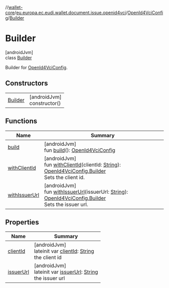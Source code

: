 //[wallet-core](../../../../index.md)/[eu.europa.ec.eudi.wallet.document.issue.openid4vci](../../index.md)/[OpenId4VciConfig](../index.md)/[Builder](index.md)

# Builder

[androidJvm]\
class [Builder](index.md)

Builder for [OpenId4VciConfig](../index.md).

## Constructors

| | |
|---|---|
| [Builder](-builder.md) | [androidJvm]<br>constructor() |

## Functions

| Name | Summary |
|---|---|
| [build](build.md) | [androidJvm]<br>fun [build](build.md)(): [OpenId4VciConfig](../index.md) |
| [withClientId](with-client-id.md) | [androidJvm]<br>fun [withClientId](with-client-id.md)(clientId: [String](https://kotlinlang.org/api/latest/jvm/stdlib/kotlin/-string/index.html)): [OpenId4VciConfig.Builder](index.md)<br>Sets the client id. |
| [withIssuerUrl](with-issuer-url.md) | [androidJvm]<br>fun [withIssuerUrl](with-issuer-url.md)(issuerUrl: [String](https://kotlinlang.org/api/latest/jvm/stdlib/kotlin/-string/index.html)): [OpenId4VciConfig.Builder](index.md)<br>Sets the issuer url. |

## Properties

| Name | Summary |
|---|---|
| [clientId](client-id.md) | [androidJvm]<br>lateinit var [clientId](client-id.md): [String](https://kotlinlang.org/api/latest/jvm/stdlib/kotlin/-string/index.html)<br>the client id |
| [issuerUrl](issuer-url.md) | [androidJvm]<br>lateinit var [issuerUrl](issuer-url.md): [String](https://kotlinlang.org/api/latest/jvm/stdlib/kotlin/-string/index.html)<br>the issuer url |
